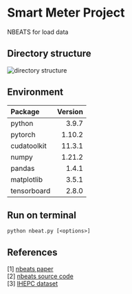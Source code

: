 Smart Meter Project
======
NBEATS for load data

Directory structure
------
![directory structure](https://user-images.githubusercontent.com/56117848/154844224-db988106-d88b-45f9-b049-8681a55f7fb6.png)


Environment
------

| Package        |        Version |
| :------------- | -------------: |
| python         |          3.9.7 |
| pytorch        |         1.10.2 |
| cudatoolkit    |         11.3.1 |
| numpy          |         1.21.2 |
| pandas         |          1.4.1 |
| matplotlib     |          3.5.1 |
| tensorboard    |          2.8.0 |


Run on terminal
------
```
python nbeat.py [<options>]
```

References
------
[1] [nbeats paper](https://openreview.net/forum?id=r1ecqn4YwB)  
[2] [nbeats source code](https://github.com/philipperemy/n-beats)  
[3] [IHEPC dataset](https://archive.ics.uci.edu/ml/datasets/Individual+household+electric+power+consumption)
